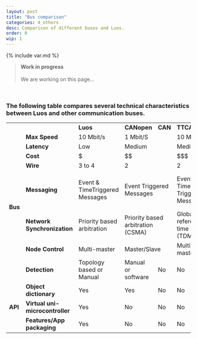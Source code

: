 ```yaml
---
layout: post
title: "Bus comparison"
categories: 4_others
desc: Comparison of different buses and Luos.
order: 0
wip: 1
---
```

{% include var.md %}

<div class="wip_img"></div>
<blockquote class="warning"><strong>Work in progress</strong><br /><br />We are working on this page...</blockquote><br />

### The following table compares several technical characteristics between Luos and other communication buses.

<table class="bus">
	<tbody>
		<tr class="head">
			<td colspan="2">&nbsp;</td>
			<td class="luos">
				<strong>Luos</strong>
			</td>
			<td>
				<strong>CANopen</strong>
			</td>
			<td>
				<strong>CAN</strong>
			</td>
			<td>
				<strong>TTCAN</strong>
			</td>
			<td>
				<strong>LIN</strong>
			</td>
			<td>
				<strong>Ethercat</strong>
			</td>
			<td>
				<strong>KNX</strong>
			</td>
		</tr>
		<tr>
			<td class="head" rowspan="8">
				<strong>Bus</strong>
			</td>
			<td class="head">
				<strong>Max Speed</strong>
			</td>
			<td class="luos">
				10 Mbit/s
			</td>
			<td colspan="2">
				1 Mbit/S
			</td>
			<td>
				10 Mbit/s
			</td>
			<td>
				40 kbit/s
			</td>
			<td>
				200 Mbit/s
			</td>
			<td>
				2.4 Kbit/s
			</td>
		</tr>
		<tr>
			<td class="head">
				<strong>Latency</strong>
			</td>
			<td class="luos">
				Low
			</td>
			<td colspan="2">
				Medium
			</td>
			<td>
				Medium
			</td>
			<td>
				Low
			</td>
			<td>
				High
			</td>
			<td>
				High
			</td>
		</tr>
		<tr>
			<td class="head">
				<strong>Cost</strong>
			</td>
			<td class="luos">
				$
			</td>
			<td colspan="2">
				$$
			</td>
			<td>
				$$$
			</td>
			<td>
				$
			</td>
			<td>
				$$$
			</td>
			<td>
				$$
			</td>
		</tr>
		<tr>
			<td class="head">
				<strong>Wire</strong>
			</td>
			<td class="luos">
				3 to 4
			</td>
			<td colspan="2">
				2
			</td>
			<td>
				2
			</td>
			<td>
				1
			</td>
			<td>
				2
			</td>
			<td>
				2
			</td>
		</tr>
		<tr>
			<td class="head">
				<strong>Messaging</strong>
			</td>
			<td class="luos">
				Event &amp; TimeTriggered Messages
			</td>
			<td colspan="2">
				Event Triggered Messages
			</td>
			<td>
				Event &amp; Time Triggered Messages
			</td>
			<td>
				Deterministic, Static Message Scheduling
			</td>
			<td>
				Daisy chain, Deterministic, Static Message Scheduling
			</td>
			<td>
				Event Triggered Messages
			</td>
		</tr>
		<tr>
			<td class="head">
				<strong>Network Synchronization</strong>
			</td>
			<td class="luos">
				Priority based arbitration
			</td>
			<td colspan="2">
				Priority based arbitration (CSMA)
			</td>
			<td>
				Global reference time (TDMA)
			</td>
			<td>
				Global reference time (TDMA)
			</td>
			<td>
				Ring based
			</td>
			<td>
				Priority based arbitration (CSMA)
			</td>
		</tr>
		<tr>
			<td class="head">
				<strong>Node Control</strong>
			</td>
			<td class="luos">
				Multi-master
			</td>
			<td colspan="2">
				Master/Slave
			</td>
			<td>
				Multi-master
			</td>
			<td>
				Master/Slave
			</td>
			<td>
				Master/Slave
			</td>
			<td>
				Multi-master
			</td>
		</tr>
		<tr>
			<td class="head">
				<strong>Detection</strong>
			</td>
			<td class="luos">
				Topology based or Manual
			</td>
			<td>
				Manual or software
			</td>
			<td>
				No
			</td>
			<td>
				No
			</td>
			<td>
				No
			</td>
			<td>
				Topology based
			</td>
			<td>
				Topology based or Manual
			</td>
		</tr>
		<tr>
			<td class="head" rowspan="3">
				<strong>API</strong>
			</td>
			<td class="head">
				<strong>Object dictionary</strong>
			</td>
			<td class="luos">
				Yes
			</td>
			<td>
				Yes
			</td>
			<td>
				No
			</td>
			<td>
				No
			</td>
			<td>
				No
			</td>
			<td>
				No
			</td>
			<td>
				Yes
			</td>
		</tr>
		<tr>
			<td class="head">
				<strong>Virtual uni-microcontroller</strong>
			</td>
			<td class="luos">
				Yes
			</td>
			<td>
				No
			</td>
			<td>
				No
			</td>
			<td>
				No
			</td>
			<td>
				No
			</td>
			<td>
				No
			</td>
			<td>
				No
			</td>
		</tr>
		<tr>
			<td class="head">
				<strong>Features/App packaging</strong>
			</td>
			<td class="luos">
				Yes
			</td>
			<td>
				No
			</td>
			<td>
				No
			</td>
			<td>
				No
			</td>
			<td>
				No
			</td>
			<td>
				No
			</td>
			<td>
				No
			</td>
		</tr>
	</tbody>
</table>